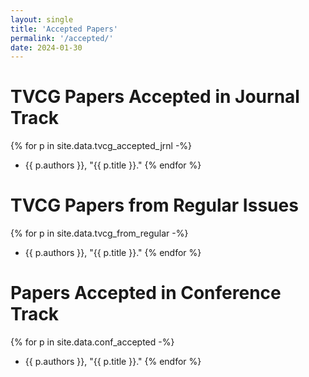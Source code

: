 ```yaml
---
layout: single
title: 'Accepted Papers'
permalink: '/accepted/'
date: 2024-01-30
---
```


# TVCG Papers Accepted in Journal Track

{% for p in site.data.tvcg_accepted_jrnl -%}
- {{ p.authors }}, "{{ p.title }}."
{% endfor %}

# TVCG Papers from Regular Issues

{% for p in site.data.tvcg_from_regular -%}
- {{ p.authors }}, "{{ p.title }}."
{% endfor %}

# Papers Accepted in Conference Track

{% for p in site.data.conf_accepted -%}
- {{ p.authors }}, "{{ p.title }}."
{% endfor %}